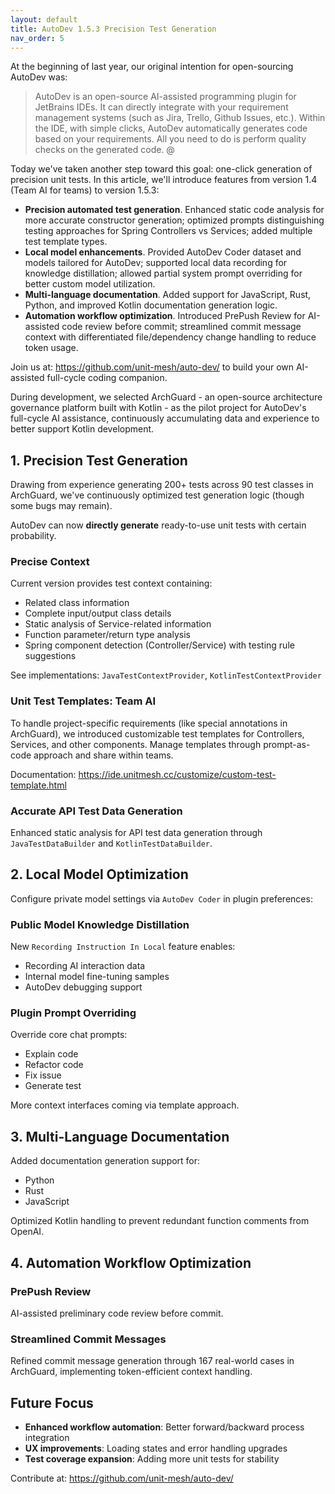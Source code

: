 ```yaml
---
layout: default
title: AutoDev 1.5.3 Precision Test Generation
nav_order: 5
---
```


At the beginning of last year, our original intention for open-sourcing AutoDev was:

> AutoDev is an open-source AI-assisted programming plugin for JetBrains IDEs. It can directly integrate with your requirement management systems (such as Jira, Trello, Github Issues, etc.). Within the IDE, with simple clicks, AutoDev automatically generates code based on your requirements. All you need to do is perform quality checks on the generated code. @

Today we've taken another step toward this goal: one-click generation of precision unit tests. In this article, we'll introduce features from version 1.4 (Team AI for teams) to version 1.5.3:

- **Precision automated test generation**. Enhanced static code analysis for more accurate constructor generation; optimized prompts distinguishing testing approaches for Spring Controllers vs Services; added multiple test template types.
- **Local model enhancements**. Provided AutoDev Coder dataset and models tailored for AutoDev; supported local data recording for knowledge distillation; allowed partial system prompt overriding for better custom model utilization.
- **Multi-language documentation**. Added support for JavaScript, Rust, Python, and improved Kotlin documentation generation logic.
- **Automation workflow optimization**. Introduced PrePush Review for AI-assisted code review before commit; streamlined commit message context with differentiated file/dependency change handling to reduce token usage.

Join us at: https://github.com/unit-mesh/auto-dev/ to build your own AI-assisted full-cycle coding companion.

During development, we selected ArchGuard - an open-source architecture governance platform built with Kotlin - as the pilot project for AutoDev's full-cycle AI assistance, continuously accumulating data and experience to better support Kotlin development.

## 1. Precision Test Generation

Drawing from experience generating 200+ tests across 90 test classes in ArchGuard, we've continuously optimized test generation logic (though some bugs may remain).

AutoDev can now **directly generate** ready-to-use unit tests with certain probability.

### Precise Context

Current version provides test context containing:
- Related class information
- Complete input/output class details
- Static analysis of Service-related information
- Function parameter/return type analysis
- Spring component detection (Controller/Service) with testing rule suggestions

See implementations: `JavaTestContextProvider`, `KotlinTestContextProvider`

### Unit Test Templates: Team AI

To handle project-specific requirements (like special annotations in ArchGuard), we introduced customizable test templates for Controllers, Services, and other components. Manage templates through prompt-as-code approach and share within teams.

Documentation: https://ide.unitmesh.cc/customize/custom-test-template.html

### Accurate API Test Data Generation

Enhanced static analysis for API test data generation through `JavaTestDataBuilder` and `KotlinTestDataBuilder`.

## 2. Local Model Optimization

Configure private model settings via `AutoDev Coder` in plugin preferences:

### Public Model Knowledge Distillation

New `Recording Instruction In Local` feature enables:
- Recording AI interaction data
- Internal model fine-tuning samples
- AutoDev debugging support

### Plugin Prompt Overriding

Override core chat prompts:
- Explain code
- Refactor code
- Fix issue 
- Generate test

More context interfaces coming via template approach.

## 3. Multi-Language Documentation

Added documentation generation support for:
- Python
- Rust
- JavaScript

Optimized Kotlin handling to prevent redundant function comments from OpenAI.

## 4. Automation Workflow Optimization

### PrePush Review

AI-assisted preliminary code review before commit.

### Streamlined Commit Messages

Refined commit message generation through 167 real-world cases in ArchGuard, implementing token-efficient context handling.

## Future Focus

- **Enhanced workflow automation**: Better forward/backward process integration
- **UX improvements**: Loading states and error handling upgrades
- **Test coverage expansion**: Adding more unit tests for stability

Contribute at: https://github.com/unit-mesh/auto-dev/
